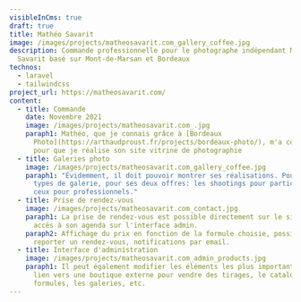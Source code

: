 ```yaml
---
visibleInCms: true
draft: true
title: Mathéo Savarit
image: /images/projects/matheosavarit.com_gallery_coffee.jpg
description: Commande professionnelle pour le photographe indépendant Mathéo
  Savarit basé sur Mont-de-Marsan et Bordeaux
technos:
  - laravel
  - tailwindcss
project_url: https://matheosavarit.com/
content:
  - title: Commande
    date: Novembre 2021
    image: /images/projects/matheosavarit.com_.jpg
    paraph1: Mathéo, que je connais grâce à [Bordeaux
      Photo](https://arthaudproust.fr/projects/bordeaux-photo/), m'a contacté
      pour que je réalise son site vitrine de photographie
  - title: Galeries photo
    image: /images/projects/matheosavarit.com_gallery_coffee.jpg
    paraph1: "Évidemment, il doit pouvoir montrer ses réalisations. Pour cela deux
      types de galerie, pour ses deux offres: les shootings pour particulier et
      ceux pour professionnels."
  - title: Prise de rendez-vous
    image: /images/projects/matheosavarit.com_contact.jpg
    paraph1: La prise de rendez-vous est possible directement sur le site, et il a
      accès à son agenda sur l'interface admin.
    paraph2: Affichage du prix en fonction de la formule choisie, possibilité de
      reporter un rendez-vous, notifications par email.
  - title: Interface d'administration
    image: /images/projects/matheosavarit.com_admin_products.jpg
    paraph1: Il peut également modifier les éléments les plus importants comme le
      lien vers une boutique externe pour vendre des tirages, le catalogue des
      formules, les galeries, etc.
---
```

